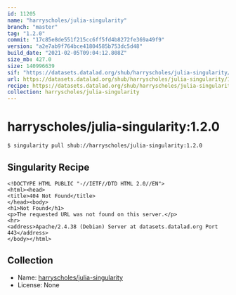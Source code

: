 ```yaml
---
id: 11205
name: "harryscholes/julia-singularity"
branch: "master"
tag: "1.2.0"
commit: "17c85e8de551f215cc6ff5fd4b8272fe369a49f9"
version: "a2e7ab9f764bce41804585b753dc5d48"
build_date: "2021-02-05T09:04:12.808Z"
size_mb: 427.0
size: 140996639
sif: "https://datasets.datalad.org/shub/harryscholes/julia-singularity/1.2.0/2021-02-05-17c85e8d-a2e7ab9f/a2e7ab9f764bce41804585b753dc5d48.sif"
url: https://datasets.datalad.org/shub/harryscholes/julia-singularity/1.2.0/2021-02-05-17c85e8d-a2e7ab9f/
recipe: https://datasets.datalad.org/shub/harryscholes/julia-singularity/1.2.0/2021-02-05-17c85e8d-a2e7ab9f/Singularity
collection: harryscholes/julia-singularity
---
```


# harryscholes/julia-singularity:1.2.0

```bash
$ singularity pull shub://harryscholes/julia-singularity:1.2.0
```

## Singularity Recipe

```singularity
<!DOCTYPE HTML PUBLIC "-//IETF//DTD HTML 2.0//EN">
<html><head>
<title>404 Not Found</title>
</head><body>
<h1>Not Found</h1>
<p>The requested URL was not found on this server.</p>
<hr>
<address>Apache/2.4.38 (Debian) Server at datasets.datalad.org Port 443</address>
</body></html>
```

## Collection

 - Name: [harryscholes/julia-singularity](https://github.com/harryscholes/julia-singularity)
 - License: None

